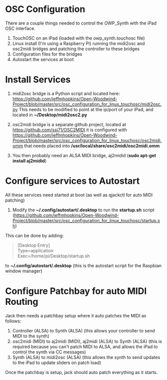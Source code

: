 # OSC Configuration

There are a couple things needed to control the OWP_Synth with the iPad OSC interface.

1. TouchOSC on an iPad (loaded with the owp_synth.touchosc file)
2. Linux install (I'm using a Raspberry Pi) running the midi2osc and osc2midi bridges and patching the controller to these bridges
3. Configuration files for the bridges
4. Autostart the services at boot

# Install Services

1. midi2osc bridge is a Python script and located here: https://github.com/jeffmhopkins/Open-Woodwind-Project/blob/master/src/osc_configuration_for_linux_touchosc/midi2osc.py This needs to be modified to point at the ip/port of your iPad, and located in **~/Desktop/midi2osc2.py**

2. osc2midi bridge is a separate github project, located at https://github.com/ssj71/OSC2MIDI it is configured with https://github.com/jeffmhopkins/Open-Woodwind-Project/blob/master/src/osc_configuration_for_linux_touchosc/osc2midi.omm that needs placed into **/usr/local/share/osc2midi/osc2midi.omm**

3. You then probably need an ALSA MIDI bridge, aj2midid (**sudo apt-get install aj2midid**)

# Configure services to Autostart

All these services need started at boot (as well as qjackctl for auto MIDI patching)

1. Modify the **~/.config/autostart/.desktop** to run the **startup.sh** script (https://github.com/jeffmhopkins/Open-Woodwind-Project/blob/master/src/osc_configuration_for_linux_touchosc/startup.sh) 

This can be done by adding:

>[Desktop Entry]  
>Type=application  
>Exec=/home/pi/Desktop/startup.sh  

to **~/.config/autostart/.desktop** (this is the autostart script for the Raspbian window manager)

# Configure Patchbay for auto MIDI Routing

Jack then needs a patchbay setup where it auto patches the MIDI as follows:
1. Controller (ALSA) to Synth (ALSA) (this allows your controller to send MIDI to the synth)
2. osc2midi (MIDI) to aj2midi (MIDI), aj2midi (ALSA) to Synth (ALSA) (this is required because you can't patch MIDI to ALSA, and allows the iPad to control the synth via CC messages)
3. Synth (ALSA) to midi2osc (ALSA) (this allows the synth to send updates to the iPad to update sliders on patch load)

Once the patchbay is setup, jack should auto patch everything as it starts.
